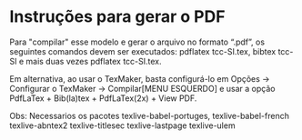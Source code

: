 # Instruções para gerar o PDF #

Para "compilar" esse modelo e gerar o arquivo no formato “.pdf”, os seguintes
comandos devem ser executados: pdflatex tcc-SI.tex, bibtex tcc-SI e mais duas vezes pdflatex
tcc-SI.tex.

Em alternativa, ao usar o TexMaker, basta configurá-lo em Opções -> Configurar o TexMaker -> Compilar[MENU ESQUERDO] e usar a opção PdfLaTex + Bib(la)tex + PdfLaTex(2x) + View PDF.

Obs: Necessarios os pacotes texlive-babel-portuges, texlive-babel-french texlive-abntex2 texlive-titlesec texlive-lastpage texlive-ulem
